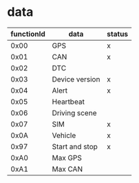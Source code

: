 # data

functionId|data|status
-|-|-
0x00|GPS|x
0x01|CAN|x
0x02|DTC|
0x03|Device version|x
0x04|Alert|x
0x05|Heartbeat|
0x06|Driving scene|
0x07|SIM|x
0x0A|Vehicle|x
0x97|Start and stop|x
0xA0|Max GPS|
0xA1|Max CAN|

